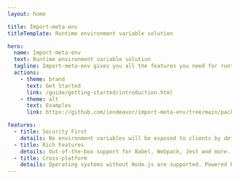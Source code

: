 ```yaml
---
layout: home

title: Import-meta-env
titleTemplate: Runtime environment variable solution

hero:
  name: Import-meta-env
  text: Runtime environment variable solution
  tagline: Import-meta-env gives you all the features you need for runtime environment variables.
  actions:
    - theme: brand
      text: Get Started
      link: /guide/getting-started/introduction.html
    - theme: alt
      text: Examples
      link: https://github.com/iendeavor/import-meta-env/tree/main/packages/examples

features:
  - title: Security First
    details: No environment variables will be exposed to clients by default.
  - title: Rich Features
    details: Out-of-the-box support for Babel, Webpack, Jest and more.
  - title: Cross-platform
    details: Operating systems without Node.js are supported. Powered by pkg.
---
```


